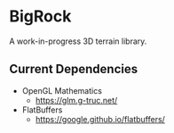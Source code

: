 # BigRock

A work-in-progress 3D terrain library.

## Current Dependencies

- OpenGL Mathematics
    - https://glm.g-truc.net/
- FlatBuffers
    - https://google.github.io/flatbuffers/